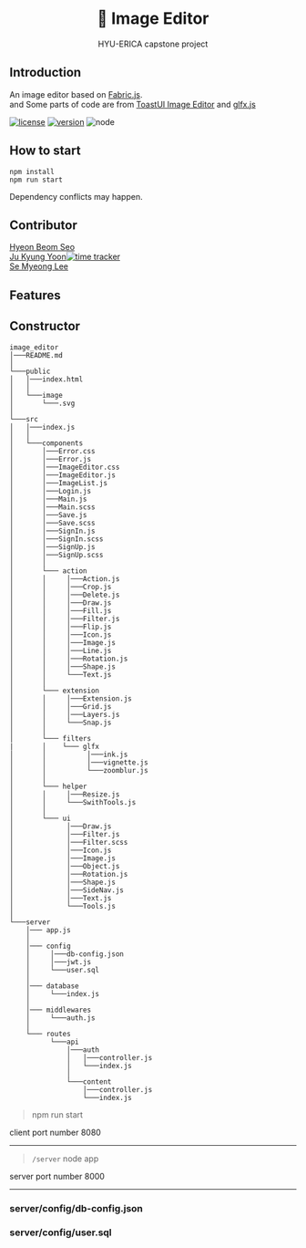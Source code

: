 <p align="center">
  <h1 align="center">🎨 Image Editor</h1>
  <p align="center">
    HYU-ERICA capstone project
  </p>
</p>

## Introduction
An image editor based on [Fabric.js](https://github.com/fabricjs/fabric.js).  
and Some parts of code are from [ToastUI Image Editor](https://github.com/nhn/tui.image-editor) and [glfx.js](https://github.com/evanw/glfx.js)

[![license](https://img.shields.io/badge/license-MIT-blue.svg)](https://github.com/hbseo/image_editor/blob/master/LICENSE) 
[![version](https://img.shields.io/badge/react-16.13.1-blue)](https://reactjs.org/)
![node](https://img.shields.io/node/v/fabric)
## How to start
```
npm install
npm run start
```
Dependency conflicts may happen.

## Contributor
[Hyeon Beom Seo](https://github.com/hbseo)  
[Ju Kyung Yoon](https://github.com/JuKyYoon)[![time tracker](https://wakatime.com/badge/github/hbseo/image_editor.svg)](https://wakatime.com/badge/github/hbseo/image_editor)   
[Se Myeong Lee](https://github.com/3people)  

## Features

## Constructor

```
image_editor
│───README.md   
│
└───public
│   │───index.html
│   │
│   └───image
│       └───.svg
│
└───src
│   │───index.js
│   │
│   └───components
│       │───Error.css
│       │───Error.js
│       │───ImageEditor.css
│       │───ImageEditor.js
│       │───ImageList.js
│       │───Login.js
│       │───Main.js
│       │───Main.scss
│       │───Save.js
│       │───Save.scss
│       │───SignIn.js
│       │───SignIn.scss
│       │───SignUp.js
│       │───SignUp.scss
│       │    
│       └─── action
│       │     │───Action.js
│       │     │───Crop.js
│       │     │───Delete.js
│       │     │───Draw.js
│       │     │───Fill.js
│       │     │───Filter.js
│       │     │───Flip.js
│       │     │───Icon.js
│       │     │───Image.js
│       │     │───Line.js
│       │     │───Rotation.js
│       │     │───Shape.js
│       │     └───Text.js
│       │
│       └─── extension
│       │     │───Extension.js
│       │     │───Grid.js
│       │     │───Layers.js
│       │     └───Snap.js
│       │   
│       └─── filters
|       │    └─── glfx
│       │          │───ink.js
│       │          │───vignette.js
│       │          └───zoomblur.js
│       │
│       └─── helper
│       │     │───Resize.js
│       │     └───SwithTools.js
│       │
│       └─── ui
│             │───Draw.js
│             │───Filter.js
│             │───Filter.scss
│             │───Icon.js
│             │───Image.js
│             │───Object.js
│             │───Rotation.js
│             │───Shape.js
│             │───SideNav.js
│             │───Text.js
│             └───Tools.js
│                                               
└───server
    │─── app.js
    │
    │─── config
    │     │───db-config.json
    │     │───jwt.js
    │     └───user.sql
    │
    │─── database
    │     └───index.js
    │
    │─── middlewares
    │     └───auth.js
    │
    └─── routes
          └───api
              │───auth
              │   │───controller.js 
              │   └───index.js
              │
              └───content
                  │───controller.js 
                  └───index.js

```

> npm run start

client port number 8080

---

>` /server `
>  node app

server port number 8000

---

### server/config/db-config.json
### server/config/user.sql
